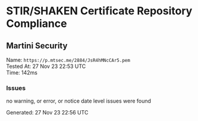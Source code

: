 # STIR/SHAKEN Certificate Repository Compliance

## Martini Security

Name: `https://p.mtsec.me/2884/JsR4hMNcCAr5.pem`\
Tested At: 27 Nov 23 22:53 UTC\
Time: 142ms

### Issues

no warning, or error, or notice date level issues were found

Generated: 27 Nov 23 22:56 UTC
